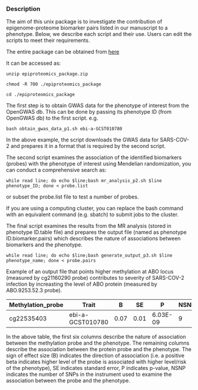 ### Description
The aim of this unix package is to investigate the contribution of epigenome-proteome biomarker pairs listed in our manuscript to a phenotype. Below, we describe each script and their use. Users can edit the scripts to meet their requirements.

The entire package can be obtained from [here](https://zenodo.org/record/6047689)

It can be accessed as:
```
unzip epiproteomics_package.zip

chmod -R 700 ./epiproteomics_package

cd ./epiproteomics_package
```
The first step is to obtain GWAS data for the phenotype of interest from the OpenGWAS db. This can be done by passing its phenotype ID (from OpenGWAS db) to the first script. e.g.
```
bash obtain_gwas_data_p1.sh ebi-a-GCST010780
```
In the above example, the script downloads the GWAS data for SARS-COV-2 and prepares it in a format that is required by the second script. 

The second script examines the association of the identified biomarkers (probes) with the phenotype of interest using Mendelian randomization, you can conduct a comprehensive search as:

```
while read line; do echo $line;bash mr_analysis_p2.sh $line phenotype_ID; done < probe.list
```
or subset the probe.list file to test a number of probes.

If you are using a computing cluster, you can replace the bash command with an equivalent command (e.g. sbatch) to submit jobs to the cluster.


The final script examines the results from the MR analysis (stored in phenotype ID.table file) and prepares the output file (named as phenotype ID.biomarker.pairs) which describes the nature of associations between biomarkers and the phenotype. 

```
while read line; do echo $line;bash generate_output_p3.sh $line phenotype_name; done < probe.pairs
```
Example of an output file that points higher methylation at ABO locus (measured by cg21160290 probe) contributes to severity of SARS-COV-2 infection by increasting the level of ABO protein (measured by ABO.9253.52.3 probe).

|Methylation_probe|Trait           |B        |SE       |P       |NSNP|Protein_probe|Trait           |B       |SE        |P       |NSNP|
|-----------------|----------------|---------|---------|--------|----|-------------|----------------|--------|----------|--------|----|
|cg22535403       |ebi-a-GCST010780|0.07|0.01|6.03E-09|9   |ABO.9253.52.3|ebi-a-GCST010780|0.07|0.01|4.5E-11|22  |

In the above table, the first six columns describe the nature of association between the methylation probe and the phenotype. The remaining columns describe the association between the protein probe and the phenotype. The sign of effect size (B) indicates the direction of association (i.e. a positive beta indicates higher level of the probe is associated with higher level/risk of the phenotype), SE indicates standard error, P indicates p-value, NSNP indicates the number of SNPs in the instrument used to examine the association between the probe and the phenotype.
